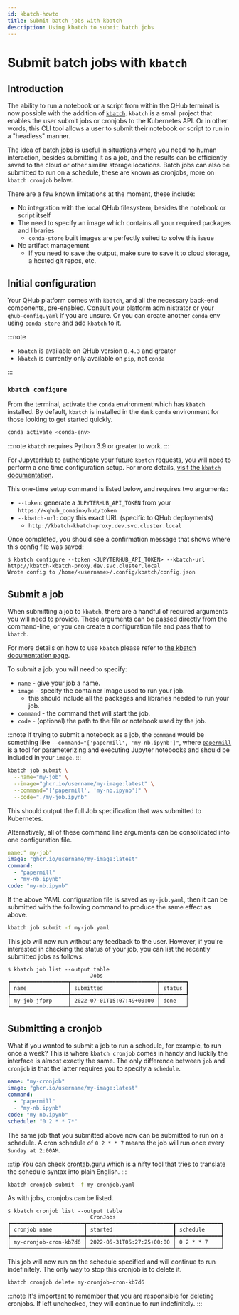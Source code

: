 ```yaml
---
id: kbatch-howto
title: Submit batch jobs with kbatch
description: Using kbatch to submit batch jobs
---
```


# Submit batch jobs with `kbatch`

## Introduction

The ability to run a notebook or a script from within the QHub terminal is now possible with the addition of [`kbatch`](https://github.com/kbatch-dev/kbatch). `kbatch` is a small project that enables the user submit jobs or cronjobs to the Kubernetes API. Or in other words, this CLI tool allows a user to submit their notebook or script to run in a "headless" manner.

The idea of batch jobs is useful in situations where you need no human interaction, besides submitting it as a job, and the results can be efficiently saved to the cloud or other similar storage locations. Batch jobs can also be submitted to run on a schedule, these are known as cronjobs, more on `kbatch cronjob` below.

There are a few known limitations at the moment, these include:

- No integration with the local QHub filesystem, besides the notebook or script itself
- The need to specify an image which contains all your required packages and libraries
  - `conda-store` built images are perfectly suited to solve this issue
- No artifact management
  - If you need to save the output, make sure to save it to cloud storage, a hosted git repos, etc.

## Initial configuration

Your QHub platform comes with `kbatch`, and all the necessary back-end components, pre-enabled. Consult your platform administrator or your `qhub-config.yaml` if you are unsure. Or you can create another `conda` env using `conda-store` and add `kbatch` to it.

:::note

- `kbatch` is available on QHub version `0.4.3` and greater
- `kbatch` is currently only available on `pip`, not `conda`

:::

### `kbatch configure`

From the terminal, activate the `conda` environment which has `kbatch` installed. By default, `kbatch` is installed in the `dask` `conda` environment for those looking to get started quickly.

```bash
conda activate <conda-env>
```

:::note
`kbatch` requires Python 3.9 or greater to work.
:::

For JupyterHub to authenticate your future `kbatch` requests, you will need to perform a one time configuration setup. For more details, [visit the `kbatch` documentation](https://kbatch.readthedocs.io/en/latest/#configure-with-jupyterhub-deployment).

This one-time setup command is listed below, and requires two arguments:

- `--token`: generate a `JUPYTERHUB_API_TOKEN` from your `https://<qhub_domain>/hub/token`
- `--kbatch-url`: copy this exact URL (specific to QHub deployments)
  - `http://kbatch-kbatch-proxy.dev.svc.cluster.local`

Once completed, you should see a confirmation message that shows where this config file was saved:

```shell
$ kbatch configure --token <JUPYTERHUB_API_TOKEN> --kbatch-url http://kbatch-kbatch-proxy.dev.svc.cluster.local
Wrote config to /home/<username>/.config/kbatch/config.json
```

## Submit a job

When submitting a job to `kbatch`, there are a handful of required arguments you will need to provide.
These arguments can be passed directly from the command-line, or you can create a configuration file and pass that to `kbatch`.

For more details on how to use `kbatch` please refer to [the kbatch documentation page](https://kbatch.readthedocs.io/en/latest/user-guide.html).

To submit a job, you will need to specify:

- `name` - give your job a name.
- `image` - specify the container image used to run your job.
  - this should include all the packages and libraries needed to run your job.
- `command` - the command that will start the job.
- `code` - (optional) the path to the file or notebook used by the job.

:::note
If trying to submit a notebook as a job, the `command` would be something like `--command="['papermill', 'my-nb.ipynb']"`, where [`papermill`](https://papermill.readthedocs.io/en/latest/) is a tool for parameterizing and executing Jupyter notebooks and should be included in your `image`.
:::

```bash
kbatch job submit \
  --name="my-job" \
  --image="ghcr.io/username/my-image:latest" \
  --command="['papermill', 'my-nb.ipynb']" \
  --code="./my-job.ipynb"
```

This should output the full Job specification that was submitted to Kubernetes.

Alternatively, all of these command line arguments can be consolidated into one configuration file.

```yml title="Sample kbatch configuration yaml file"
name:" my-job"
image: "ghcr.io/username/my-image:latest"
command:
  - "papermill"
  - "my-nb.ipynb"
code: "my-nb.ipynb"
```

If the above YAML configuration file is saved as `my-job.yaml`, then it can be submitted with the following command to produce the same effect as above.

```bash
kbatch job submit -f my-job.yaml
```

This job will now run without any feedback to the user. However, if you're interested in checking the status of your job, you can list the recently submitted jobs as follows.

```shell
$ kbatch job list --output table
                          Jobs
┏━━━━━━━━━━━━━━━━━━┳━━━━━━━━━━━━━━━━━━━━━━━━━━━┳━━━━━━━━┓
┃ name             ┃ submitted                 ┃ status ┃
┡━━━━━━━━━━━━━━━━━━╇━━━━━━━━━━━━━━━━━━━━━━━━━━━╇━━━━━━━━┩
│ my-job-jfprp     │ 2022-07-01T15:07:49+00:00 │ done   │
└──────────────────┴───────────────────────────┴────────┘
```

## Submitting a cronjob

What if you wanted to submit a job to run a schedule, for example, to run once a week? This is where `kbatch cronjob` comes in handy and luckily the interface is almost exactly the same. The only difference between `job` and `cronjob` is that the latter requires you to specify a `schedule`.

```yml title="Sample kbatch configuration yaml file with schedule"
name: "my-cronjob"
image: "ghcr.io/username/my-image:latest"
command:
  - "papermill"
  - "my-nb.ipynb"
code: "my-nb.ipynb"
schedule: "0 2 * * 7*"
```

The same job that you submitted above now can be submitted to run on a schedule. A cron schedule of `0 2 * * 7` means the job will run once every `Sunday at 2:00AM`.

:::tip
You can check [crontab.guru](https://crontab.guru) which is a nifty tool that tries to translate the schedule syntax into plain English.
:::

```bash
kbatch cronjob submit -f my-cronjob.yaml
```

As with jobs, cronjobs can be listed.

```shell
$ kbatch cronjob list --output table
                          CronJobs
┏━━━━━━━━━━━━━━━━━━━━━━━┳━━━━━━━━━━━━━━━━━━━━━━━━━━━┳━━━━━━━━━━━━━━┓
┃ cronjob name          ┃ started                   ┃ schedule     ┃
┡━━━━━━━━━━━━━━━━━━━━━━━╇━━━━━━━━━━━━━━━━━━━━━━━━━━━╇━━━━━━━━━━━━━━┩
│ my-cronjob-cron-kb7d6 │ 2022-05-31T05:27:25+00:00 │ 0 2 * * 7    │
└───────────────────────┴───────────────────────────┴──────────────┘
```

This job will now run on the schedule specified and will continue to run indefinitely. The only way to stop this cronjob is to delete it.

```bash
kbatch cronjob delete my-cronjob-cron-kb7d6
```

:::note
It's important to remember that you are responsible for deleting cronjobs. If left unchecked, they will continue to run indefinitely.
:::
